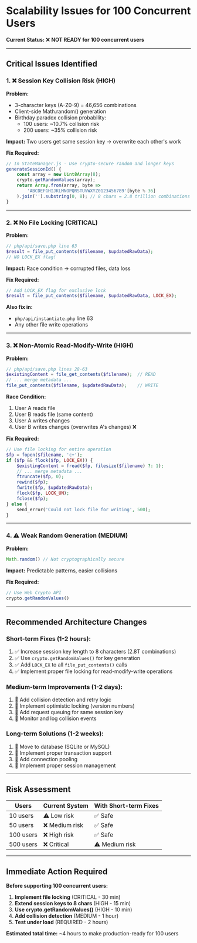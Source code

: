 # Scalability Issues for 100 Concurrent Users

**Current Status:** ❌ **NOT READY for 100 concurrent users**

---

## Critical Issues Identified

### 1. ❌ Session Key Collision Risk (HIGH)

**Problem:**
- 3-character keys (A-Z0-9) = 46,656 combinations
- Client-side Math.random() generation
- Birthday paradox collision probability:
  - 100 users: ~10.7% collision risk
  - 200 users: ~35% collision risk

**Impact:** Two users get same session key → overwrite each other's work

**Fix Required:**
```javascript
// In StateManager.js - Use crypto-secure random and longer keys
generateSessionId() {
    const array = new Uint8Array(8);
    crypto.getRandomValues(array);
    return Array.from(array, byte =>
        'ABCDEFGHIJKLMNOPQRSTUVWXYZ0123456789'[byte % 36]
    ).join('').substring(0, 8); // 8 chars = 2.8 trillion combinations
}
```

---

### 2. ❌ No File Locking (CRITICAL)

**Problem:**
```php
// php/api/save.php line 63
$result = file_put_contents($filename, $updatedRawData);
// NO LOCK_EX flag!
```

**Impact:** Race condition → corrupted files, data loss

**Fix Required:**
```php
// Add LOCK_EX flag for exclusive lock
$result = file_put_contents($filename, $updatedRawData, LOCK_EX);
```

**Also fix in:**
- `php/api/instantiate.php` line 63
- Any other file write operations

---

### 3. ❌ Non-Atomic Read-Modify-Write (HIGH)

**Problem:**
```php
// php/api/save.php lines 28-63
$existingContent = file_get_contents($filename);  // READ
// ... merge metadata ...
file_put_contents($filename, $updatedRawData);    // WRITE
```

**Race Condition:**
1. User A reads file
2. User B reads file (same content)
3. User A writes changes
4. User B writes changes (overwrites A's changes) ❌

**Fix Required:**
```php
// Use file locking for entire operation
$fp = fopen($filename, 'c+');
if ($fp && flock($fp, LOCK_EX)) {
    $existingContent = fread($fp, filesize($filename) ?: 1);
    // ... merge metadata ...
    ftruncate($fp, 0);
    rewind($fp);
    fwrite($fp, $updatedRawData);
    flock($fp, LOCK_UN);
    fclose($fp);
} else {
    send_error('Could not lock file for writing', 500);
}
```

---

### 4. ⚠️ Weak Random Generation (MEDIUM)

**Problem:**
```javascript
Math.random() // Not cryptographically secure
```

**Impact:** Predictable patterns, easier collisions

**Fix Required:**
```javascript
// Use Web Crypto API
crypto.getRandomValues()
```

---

## Recommended Architecture Changes

### Short-term Fixes (1-2 hours):
1. ✅ Increase session key length to 8 characters (2.8T combinations)
2. ✅ Use `crypto.getRandomValues()` for key generation
3. ✅ Add `LOCK_EX` to all `file_put_contents()` calls
4. ✅ Implement proper file locking for read-modify-write operations

### Medium-term Improvements (1-2 days):
1. 🔄 Add collision detection and retry logic
2. 🔄 Implement optimistic locking (version numbers)
3. 🔄 Add request queuing for same session key
4. 🔄 Monitor and log collision events

### Long-term Solutions (1-2 weeks):
1. 🚀 Move to database (SQLite or MySQL)
2. 🚀 Implement proper transaction support
3. 🚀 Add connection pooling
4. 🚀 Implement proper session management

---

## Risk Assessment

| Users | Current System | With Short-term Fixes |
|-------|----------------|----------------------|
| 10 users | ⚠️ Low risk | ✅ Safe |
| 50 users | ❌ Medium risk | ✅ Safe |
| 100 users | ❌ High risk | ✅ Safe |
| 500 users | ❌ Critical | ⚠️ Medium risk |

---

## Immediate Action Required

**Before supporting 100 concurrent users:**

1. **Implement file locking** (CRITICAL - 30 min)
2. **Extend session keys to 8 chars** (HIGH - 15 min)
3. **Use crypto.getRandomValues()** (HIGH - 10 min)
4. **Add collision detection** (MEDIUM - 1 hour)
5. **Test under load** (REQUIRED - 2 hours)

**Estimated total time:** ~4 hours to make production-ready for 100 users

